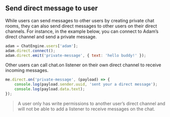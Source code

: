 ## Send direct message to user

While users can send messages to other users by creating private chat rooms, they can also send direct messages to other users on their direct channels. For instance, in the example below, you can connect to Adam’s direct channel and send a private message.

```js
adam = ChatEngine.users['adam'];
adam.direct.connect();
adam.direct.emit('private-message', { text: 'hello buddy!' });
```

Other users can call chat.on listener on their own direct channel to receive incoming messages.

```js
me.direct.on('private-message', (payload) => {     
	console.log(payload.sender.uuid, 'sent your a direct message');    
	console.log(payload.data.text);
});
```

> A user only has write permissions to another user’s direct channel and will not be able to add a listener to receive messages on the chat.
